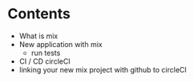 # Contents

* What is mix
* New application with mix
  * run tests
* CI / CD circleCI
* linking your new mix project with github to circleCI
